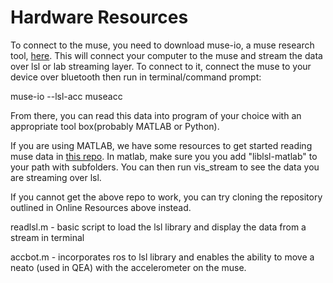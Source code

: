 # Hardware Resources
 To connect to the muse, you need to download muse-io, a muse research tool, [here](http://developer.choosemuse.com/research-tools/museio).
 This will connect your computer to the muse and stream the data over lsl or lab streaming layer. 
 To connect to it, connect the muse to your device over bluetooth then run in terminal/command prompt:

muse-io --lsl-acc museacc

From there, you can read this data into program of your choice with an appropriate tool box(probably MATLAB or Python). 

If you are using MATLAB, we have some resources to get started reading muse data in [this repo](http://developer.choosemuse.com/research-tools/museio).
In matlab, make sure you you add "liblsl-matlab" to your path with subfolders.
You can then run vis_stream to see the data you are streaming over lsl. 

If you cannot get the above repo to work, you can try cloning the repository outlined in Online Resources above instead. 

readlsl.m - basic script to load the lsl library and display the data from a stream in terminal

accbot.m - incorporates ros to lsl library and enables the ability to move a neato (used in QEA) with the accelerometer on the muse.

